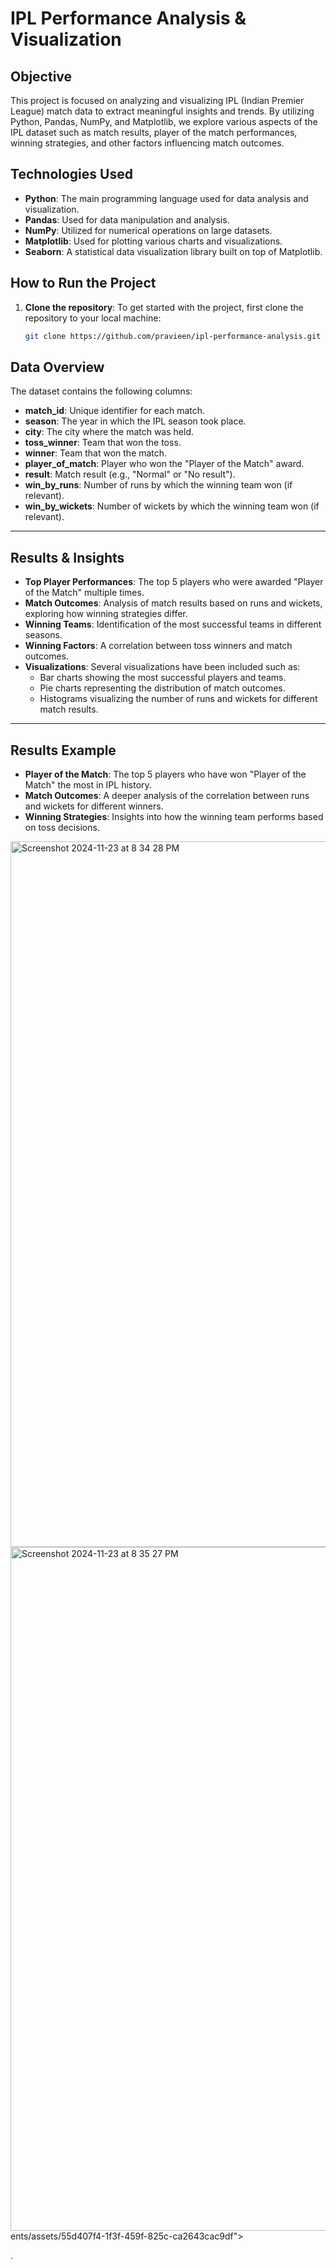 # IPL Performance Analysis & Visualization

## Objective
This project is focused on analyzing and visualizing IPL (Indian Premier League) match data to extract meaningful insights and trends. By utilizing Python, Pandas, NumPy, and Matplotlib, we explore various aspects of the IPL dataset such as match results, player of the match performances, winning strategies, and other factors influencing match outcomes.

## Technologies Used
- **Python**: The main programming language used for data analysis and visualization.
- **Pandas**: Used for data manipulation and analysis.
- **NumPy**: Utilized for numerical operations on large datasets.
- **Matplotlib**: Used for plotting various charts and visualizations.
- **Seaborn**: A statistical data visualization library built on top of Matplotlib.

## How to Run the Project
1. **Clone the repository**:
   To get started with the project, first clone the repository to your local machine:
   ```bash
   git clone https://github.com/pravieen/ipl-performance-analysis.git

## Data Overview

The dataset contains the following columns:

- **match_id**: Unique identifier for each match.
- **season**: The year in which the IPL season took place.
- **city**: The city where the match was held.
- **toss_winner**: Team that won the toss.
- **winner**: Team that won the match.
- **player_of_match**: Player who won the "Player of the Match" award.
- **result**: Match result (e.g., "Normal" or "No result").
- **win_by_runs**: Number of runs by which the winning team won (if relevant).
- **win_by_wickets**: Number of wickets by which the winning team won (if relevant).

---

## Results & Insights

- **Top Player Performances**: The top 5 players who were awarded "Player of the Match" multiple times.
- **Match Outcomes**: Analysis of match results based on runs and wickets, exploring how winning strategies differ.
- **Winning Teams**: Identification of the most successful teams in different seasons.
- **Winning Factors**: A correlation between toss winners and match outcomes.
- **Visualizations**: Several visualizations have been included such as:
    - Bar charts showing the most successful players and teams.
    - Pie charts representing the distribution of match outcomes.
    - Histograms visualizing the number of runs and wickets for different match results.

---

## Results Example

- **Player of the Match**: The top 5 players who have won "Player of the Match" the most in IPL history.
- **Match Outcomes**: A deeper analysis of the correlation between runs and wickets for different winners.
- **Winning Strategies**: Insights into how the winning team performs based on toss decisions.

<img width="1129" alt="Screenshot 2024-11-23 at 8 34 28 PM" src="https://github.com/user-attachments/assets/a5708035-0c75-47ec-98d0-6f075854fb85">
<img width="1094" alt="Screenshot 2024-11-23 at 8 35 27 PM" src="https://github.com/user-attachm
<img width="853" alt="Screenshot 2024-11-23 at 8 36 09 PM" src="https://github.com/user-attachments/assets/19597d52-4fa4-47ff-a04f-97b2ba32223e">
ents/assets/55d407f4-1f3f-459f-825c-ca2643cac9df">


.
